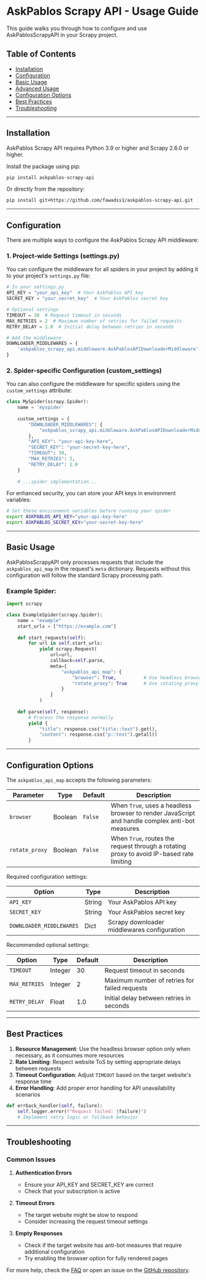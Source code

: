 # AskPablos Scrapy API - Usage Guide

This guide walks you through how to configure and use AskPablosScrapyAPI in your Scrapy project.

## Table of Contents

- [Installation](#installation)
- [Configuration](#configuration)
- [Basic Usage](#basic-usage)
- [Advanced Usage](#advanced-usage)
- [Configuration Options](#configuration-options)
- [Best Practices](#best-practices)
- [Troubleshooting](#troubleshooting)

---

## Installation

AskPablos Scrapy API requires Python 3.9 or higher and Scrapy 2.6.0 or higher.

Install the package using pip:

```bash
pip install askpablos-scrapy-api
```

Or directly from the repository:

```bash
pip install git+https://github.com/fawadss1/askpablos-scrapy-api.git
```

---

## Configuration

There are multiple ways to configure the AskPablos Scrapy API middleware:

### 1. Project-wide Settings (settings.py)

You can configure the middleware for all spiders in your project by adding it to your project's `settings.py` file:

```python
# In your settings.py
API_KEY = "your_api_key"  # Your AskPablos API key
SECRET_KEY = "your_secret_key"  # Your AskPablos secret key

# Optional settings
TIMEOUT = 30  # Request timeout in seconds
MAX_RETRIES = 2  # Maximum number of retries for failed requests
RETRY_DELAY = 1.0  # Initial delay between retries in seconds

# Add the middleware
DOWNLOADER_MIDDLEWARES = {
    'askpablos_scrapy_api.middleware.AskPablosAPIDownloaderMiddleware': 950,  # Adjust priority as needed
}
```

### 2. Spider-specific Configuration (custom_settings)

You can also configure the middleware for specific spiders using the `custom_settings` attribute:

```python
class MySpider(scrapy.Spider):
    name = 'myspider'
    
    custom_settings = {
        "DOWNLOADER_MIDDLEWARES": {
            "askpablos_scrapy_api.middleware.AskPablosAPIDownloaderMiddleware": 543,
        },
        "API_KEY": "your-api-key-here",
        "SECRET_KEY": "your-secret-key-here",
        "TIMEOUT": 30,
        "MAX_RETRIES": 2,
        "RETRY_DELAY": 1.0
    }
    
    # ...spider implementation...
```

For enhanced security, you can store your API keys in environment variables:

```bash
# Set these environment variables before running your spider
export ASKPABLOS_API_KEY="your-api-key-here"
export ASKPABLOS_SECRET_KEY="your-secret-key-here"
```

---

## Basic Usage

AskPablosScrapyAPI only processes requests that include the `askpablos_api_map` in the request's `meta` dictionary. Requests without this configuration will follow the standard Scrapy processing path.

### Example Spider:

```python
import scrapy

class ExampleSpider(scrapy.Spider):
    name = "example"
    start_urls = ["https://example.com"]
    
    def start_requests(self):
        for url in self.start_urls:
            yield scrapy.Request(
                url=url,
                callback=self.parse,
                meta={
                    "askpablos_api_map": {
                        "browser": True,          # Use headless browser
                        "rotate_proxy": True      # Use rotating proxy IP
                    }
                }
            )
    
    def parse(self, response):
        # Process the response normally
        yield {
            "title": response.css("title::text").get(),
            "content": response.css("p::text").getall()
        }
```

---

## Configuration Options

The `askpablos_api_map` accepts the following parameters:

| Parameter      | Type    | Default | Description                                                                                    |
|----------------|---------|---------|------------------------------------------------------------------------------------------------|
| `browser`      | Boolean | `False` | When `True`, uses a headless browser to render JavaScript and handle complex anti-bot measures |
| `rotate_proxy` | Boolean | `False` | When `True`, routes the request through a rotating proxy to avoid IP-based rate limiting       |

Required configuration settings:

| Option                   | Type   | Description                                 |
|--------------------------|--------|---------------------------------------------|
| `API_KEY`                | String | Your AskPablos API key                      |
| `SECRET_KEY`             | String | Your AskPablos secret key                   |
| `DOWNLOADER_MIDDLEWARES` | Dict   | Scrapy downloader middlewares configuration |

Recommended optional settings:

| Option        | Type    | Default | Description                                   |
|---------------|---------|---------|-----------------------------------------------|
| `TIMEOUT`     | Integer | 30      | Request timeout in seconds                    |
| `MAX_RETRIES` | Integer | 2       | Maximum number of retries for failed requests |
| `RETRY_DELAY` | Float   | 1.0     | Initial delay between retries in seconds      |

---

## Best Practices

1. **Resource Management**: Use the headless browser option only when necessary, as it consumes more resources
2. **Rate Limiting**: Respect website ToS by setting appropriate delays between requests
3. **Timeout Configuration**: Adjust `TIMEOUT` based on the target website's response time
4. **Error Handling**: Add proper error handling for API unavailability scenarios

```python
def errback_handler(self, failure):
    self.logger.error(f"Request failed: {failure}")
    # Implement retry logic or fallback behavior
```

---

## Troubleshooting

### Common Issues

1. **Authentication Errors**
   - Ensure your API_KEY and SECRET_KEY are correct
   - Check that your subscription is active

2. **Timeout Errors**
   - The target website might be slow to respond
   - Consider increasing the request timeout settings

3. **Empty Responses**
   - Check if the target website has anti-bot measures that require additional configuration
   - Try enabling the browser option for fully rendered pages

For more help, check the [FAQ](faq.md) or open an issue on the [GitHub repository](https://github.com/fawadss1/askpablos-scrapy-api/issues).
